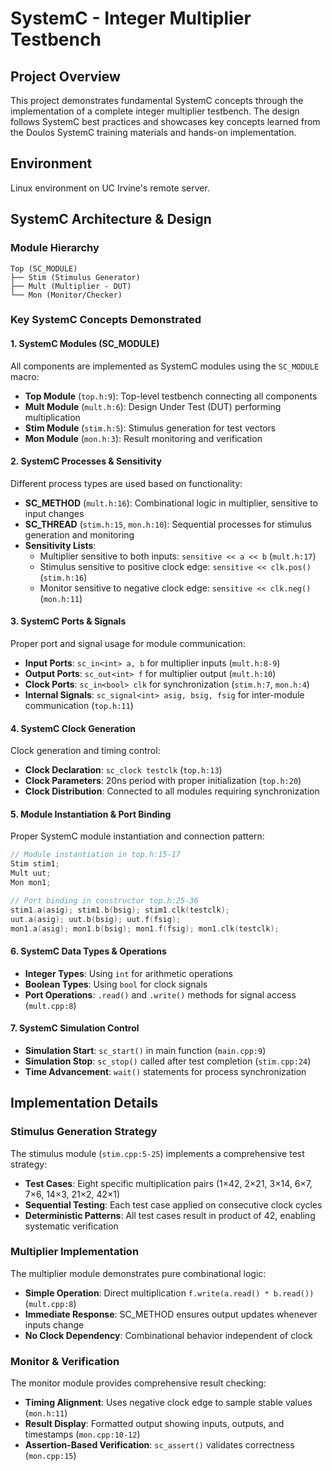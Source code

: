 # SystemC - Integer Multiplier Testbench

## Project Overview
This project demonstrates fundamental SystemC concepts through the implementation of a complete integer multiplier testbench. The design follows SystemC best practices and showcases key concepts learned from the Doulos SystemC training materials and hands-on implementation.

## Environment
Linux environment on UC Irvine's remote server.

## SystemC Architecture & Design

### Module Hierarchy
```
Top (SC_MODULE)
├── Stim (Stimulus Generator)
├── Mult (Multiplier - DUT)  
└── Mon (Monitor/Checker)
```

### Key SystemC Concepts Demonstrated

#### 1. SystemC Modules (SC_MODULE)
All components are implemented as SystemC modules using the `SC_MODULE` macro:
- **Top Module** (`top.h:9`): Top-level testbench connecting all components
- **Mult Module** (`mult.h:6`): Design Under Test (DUT) performing multiplication
- **Stim Module** (`stim.h:5`): Stimulus generation for test vectors
- **Mon Module** (`mon.h:3`): Result monitoring and verification

#### 2. SystemC Processes & Sensitivity
Different process types are used based on functionality:
- **SC_METHOD** (`mult.h:16`): Combinational logic in multiplier, sensitive to input changes
- **SC_THREAD** (`stim.h:15`, `mon.h:10`): Sequential processes for stimulus generation and monitoring
- **Sensitivity Lists**: 
  - Multiplier sensitive to both inputs: `sensitive << a << b` (`mult.h:17`)
  - Stimulus sensitive to positive clock edge: `sensitive << clk.pos()` (`stim.h:16`)
  - Monitor sensitive to negative clock edge: `sensitive << clk.neg()` (`mon.h:11`)

#### 3. SystemC Ports & Signals
Proper port and signal usage for module communication:
- **Input Ports**: `sc_in<int> a, b` for multiplier inputs (`mult.h:8-9`)
- **Output Ports**: `sc_out<int> f` for multiplier output (`mult.h:10`)
- **Clock Ports**: `sc_in<bool> clk` for synchronization (`stim.h:7`, `mon.h:4`)
- **Internal Signals**: `sc_signal<int> asig, bsig, fsig` for inter-module communication (`top.h:11`)

#### 4. SystemC Clock Generation
Clock generation and timing control:
- **Clock Declaration**: `sc_clock testclk` (`top.h:13`)
- **Clock Parameters**: 20ns period with proper initialization (`top.h:20`)
- **Clock Distribution**: Connected to all modules requiring synchronization

#### 5. Module Instantiation & Port Binding
Proper SystemC module instantiation and connection pattern:
```cpp
// Module instantiation in top.h:15-17
Stim stim1;
Mult uut;  
Mon mon1;

// Port binding in constructor top.h:25-36
stim1.a(asig); stim1.b(bsig); stim1.clk(testclk);
uut.a(asig); uut.b(bsig); uut.f(fsig);
mon1.a(asig); mon1.b(bsig); mon1.f(fsig); mon1.clk(testclk);
```

#### 6. SystemC Data Types & Operations
- **Integer Types**: Using `int` for arithmetic operations
- **Boolean Types**: Using `bool` for clock signals
- **Port Operations**: `.read()` and `.write()` methods for signal access (`mult.cpp:8`)

#### 7. SystemC Simulation Control
- **Simulation Start**: `sc_start()` in main function (`main.cpp:9`)
- **Simulation Stop**: `sc_stop()` called after test completion (`stim.cpp:24`)
- **Time Advancement**: `wait()` statements for process synchronization

## Implementation Details

### Stimulus Generation Strategy
The stimulus module (`stim.cpp:5-25`) implements a comprehensive test strategy:
- **Test Cases**: Eight specific multiplication pairs (1×42, 2×21, 3×14, 6×7, 7×6, 14×3, 21×2, 42×1)
- **Sequential Testing**: Each test case applied on consecutive clock cycles
- **Deterministic Patterns**: All test cases result in product of 42, enabling systematic verification

### Multiplier Implementation
The multiplier module demonstrates pure combinational logic:
- **Simple Operation**: Direct multiplication `f.write(a.read() * b.read())` (`mult.cpp:8`)
- **Immediate Response**: SC_METHOD ensures output updates whenever inputs change
- **No Clock Dependency**: Combinational behavior independent of clock

### Monitor & Verification
The monitor module provides comprehensive result checking:
- **Timing Alignment**: Uses negative clock edge to sample stable values (`mon.h:11`)
- **Result Display**: Formatted output showing inputs, outputs, and timestamps (`mon.cpp:10-12`)
- **Assertion-Based Verification**: `sc_assert()` validates correctness (`mon.cpp:15`)
